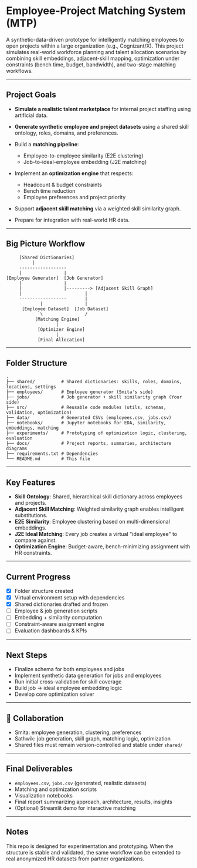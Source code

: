 # Employee-Project Matching System (MTP)

A synthetic-data-driven prototype for intelligently matching employees to open projects within a large organization (e.g., Cognizant/X). This project simulates real-world workforce planning and talent allocation scenarios by combining skill embeddings, adjacent-skill mapping, optimization under constraints (bench time, budget, bandwidth), and two-stage matching workflows.

---

## Project Goals

* **Simulate a realistic talent marketplace** for internal project staffing using artificial data.
* **Generate synthetic employee and project datasets** using a shared skill ontology, roles, domains, and preferences.
* Build a **matching pipeline**:

  * Employee-to-employee similarity (E2E clustering)
  * Job-to-ideal-employee embedding (J2E matching)
* Implement an **optimization engine** that respects:

  * Headcount & budget constraints
  * Bench time reduction
  * Employee preferences and project priority
* Support **adjacent skill matching** via a weighted skill similarity graph.
* Prepare for integration with real-world HR data.

---

## Big Picture Workflow

```
     [Shared Dictionaries]       
          |
     ------------------
     |                |
[Employee Generator]  [Job Generator]
     |                |
     |                |---------> [Adjacent Skill Graph]
     |                        |
     ------------------       |
             |                |
      [Employee Dataset]  [Job Dataset]
             \                /
           [Matching Engine]
                   |
            [Optimizer Engine]
                   |
            [Final Allocation]
```

---

## Folder Structure

```
.
├── shared/          # Shared dictionaries: skills, roles, domains, locations, settings
├── employees/       # Employee generator (Smita's side)
├── jobs/            # Job generator + skill similarity graph (Your side)
├── src/             # Reusable code modules (utils, schemas, validation, optimization)
├── data/            # Generated CSVs (employees.csv, jobs.csv)
├── notebooks/       # Jupyter notebooks for EDA, similarity, embeddings, matching
├── experiments/     # Prototyping of optimization logic, clustering, evaluation
├── docs/            # Project reports, summaries, architecture diagrams
├── requirements.txt # Dependencies
└── README.md        # This file
```

---

## Key Features

* **Skill Ontology**: Shared, hierarchical skill dictionary across employees and projects.
* **Adjacent Skill Matching**: Weighted similarity graph enables intelligent substitutions.
* **E2E Similarity**: Employee clustering based on multi-dimensional embeddings.
* **J2E Ideal Matching**: Every job creates a virtual "ideal employee" to compare against.
* **Optimization Engine**: Budget-aware, bench-minimizing assignment with HR constraints.

---

## Current Progress

* [x] Folder structure created
* [x] Virtual environment setup with dependencies
* [x] Shared dictionaries drafted and frozen
* [ ] Employee & job generation scripts
* [ ] Embedding + similarity computation
* [ ] Constraint-aware assignment engine
* [ ] Evaluation dashboards & KPIs

---

## Next Steps

* Finalize schema for both employees and jobs
* Implement synthetic data generation for jobs and employees
* Run initial cross-validation for skill coverage
* Build job → ideal employee embedding logic
* Develop core optimization solver

---

## 🔗 Collaboration

* Smita: employee generation, clustering, preferences
* Sathwik: job generation, skill graph, matching logic, optimization
* Shared files must remain version-controlled and stable under `shared/`

---

## Final Deliverables

* `employees.csv`, `jobs.csv` (generated, realistic datasets)
* Matching and optimization scripts
* Visualization notebooks
* Final report summarizing approach, architecture, results, insights
* (Optional) Streamlit demo for interactive matching

---

## Notes

This repo is designed for experimentation and prototyping. When the structure is stable and validated, the same workflow can be extended to real anonymized HR datasets from partner organizations.
